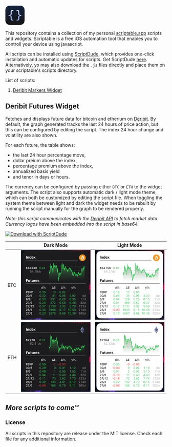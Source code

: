 ![logo](/img/scriptable-logo-small.png)

This repository contains a collection of my personal [scriptable.app](https://scriptable.app/) scripts and widgets.
Scriptable is a free iOS automation tool that enables you to controll your device using javascript.

All scripts can be installed using [ScriptDude](https://scriptdu.de/), which provides one-click installation and automatic updates for scripts.
Get ScriptDude [here](https://scriptdu.de/#installation).
Alternatively, yo may also download the `.js` files directly and place them on your scriptable's scripts directory.

List of scripts:

1. [Deribit Markers Widget](/?tab=readme-ov-file#deribit-futures-widget)

## Deribit Futures Widget

Fetches and displays future data for bitcoin and etherium on [Deribit](https://www.deribit.com/).
By default, the graph generated tracks the last 24 hours of price action, but this can be configured by editing the script.
The index 24 hour change and volatility are also shown.

For each future, the table shows:
- the last 24 hour percentage move,
- dollar preium above the index,
- percentage premium above the index,
- annualized basis yield
- and tenor in days or hours.

The currency can be configured by passing either `BTC` or `ETH` to the widget arguments.
The script also supports automatic dark / light mode theme, which can both be customized by editing the script file.
When toggling the system theme between light and dark the widget needs to be rebuilt by running the script manually for the graph to be rendered properly.

*Note: this script communicates with the [Deribit API](https://docs.deribit.com/#deribit-api-v2-1-1) to fetch market data.
Currency logos have been embedded into the script in base64.*

[![Download with ScriptDude](https://scriptdu.de/download.svg)](https://scriptdu.de?name=Deribit%20Futures%20Widget&source=https%3A%2F%2Fgithub.com%2FDarthChungo%2Fscriptable%2Fraw%2Fmain%2FDeribitFuturesWidget.js&docs=https%3A%2F%2Fgithub.com%2FDarthChungo%2Fscriptable%2Ftree%2Fmain%3Ftab%3Dreadme-ov-file%23deribit-futures-widget)

| | Dark Mode | Light Mode |
| - | - | - |
| BTC | ![btc-dark](/img/DeribitFuturesWidget/img-btc-dark.png) | ![btc-light](/img/DeribitFuturesWidget/img-btc-light.png) |
| ETH | ![eth-dark](/img/DeribitFuturesWidget/img-eth-dark.png) | ![eth-light](/img/DeribitFuturesWidget/img-eth-light.png) |

## *More scripts to come™*

### License

All scripts in this repository are release under the MIT license.
Check each file for any additional information.

